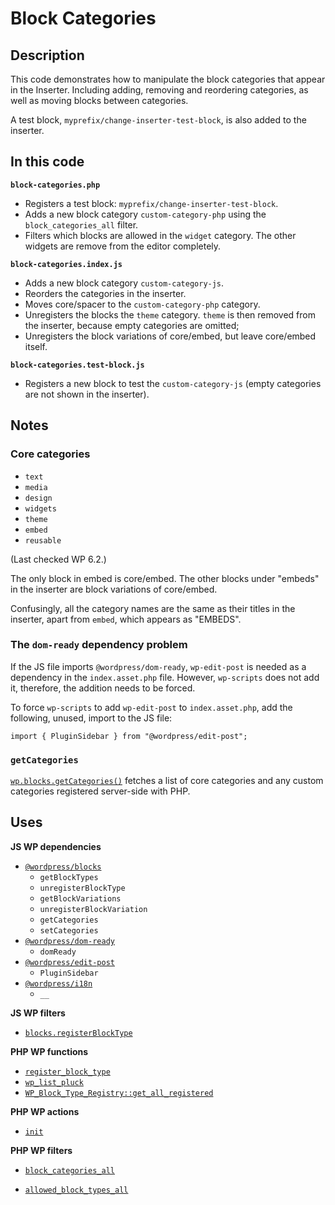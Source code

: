 # Block Categories

## Description

This code demonstrates how to manipulate the block categories that appear in the Inserter. Including adding, removing and reordering categories, as well as moving blocks between categories.

A test block, `myprefix/change-inserter-test-block`, is also added to the inserter.

## In this code

**`block-categories.php`**

- Registers a test block: `myprefix/change-inserter-test-block`.
- Adds a new block category `custom-category-php` using the `block_categories_all` filter.
- Filters which blocks are allowed in the `widget` category. The other widgets are remove from the editor completely.

**`block-categories.index.js`**

- Adds a new block category `custom-category-js`.
- Reorders the categories in the inserter.
- Moves core/spacer to the `custom-category-php` category.
- Unregisters the blocks the `theme` category. `theme` is then removed from the inserter, because empty categories are omitted;
- Unregisters the block variations of core/embed, but leave core/embed itself.

**`block-categories.test-block.js`**

- Registers a new block to test the `custom-category-js` (empty categories are not shown in the inserter).

## Notes

### Core categories

- `text`
- `media`
- `design`
- `widgets`
- `theme`
- `embed`
- `reusable`

(Last checked WP 6.2.)

The only block in embed is core/embed. The other blocks under "embeds" in the inserter are block variations of core/embed.

Confusingly, all the category names are the same as their titles in the inserter, apart from `embed`, which appears as "EMBEDS".

### The `dom-ready` dependency problem

If the JS file imports `@wordpress/dom-ready`, `wp-edit-post` is needed as a dependency in the `index.asset.php` file. However, `wp-scripts` does not add it, therefore, the addition needs to be forced.

To force `wp-scripts` to add `wp-edit-post` to `index.asset.php`, add the following, unused, import to the JS file:

```
import { PluginSidebar } from "@wordpress/edit-post";
```

### `getCategories`

[`wp.blocks.getCategories()`](https://developer.wordpress.org/block-editor/reference-guides/data/data-core-blocks/#getcategories) fetches a list of core categories and any custom categories registered server-side with PHP.

## Uses

**JS WP dependencies**

- [`@wordpress/blocks`](https://developer.wordpress.org/block-editor/reference-guides/packages/packages-blocks/)
  - `getBlockTypes`
  - `unregisterBlockType`
  - `getBlockVariations`
  - `unregisterBlockVariation`
  - `getCategories`
  - `setCategories`
- [`@wordpress/dom-ready` ](https://developer.wordpress.org/block-editor/reference-guides/packages/packages-dom-ready/)
  - `domReady`
- [`@wordpress/edit-post`](https://developer.wordpress.org/block-editor/reference-guides/packages/packages-edit-post/)
  - `PluginSidebar`
- [`@wordpress/i18n`](https://developer.wordpress.org/block-editor/reference-guides/packages/packages-i18n/)
  - `__`

**JS WP filters**

- [`blocks.registerBlockType`](https://developer.wordpress.org/block-editor/reference-guides/filters/block-filters/#blocks-registerblocktype)

**PHP WP functions**

- [`register_block_type`](https://developer.wordpress.org/reference/functions/register_block_type/)
- [`wp_list_pluck`](https://developer.wordpress.org/reference/functions/wp_list_pluck/)
- [`WP_Block_Type_Registry::get_all_registered`](https://developer.wordpress.org/reference/classes/wp_block_type_registry/get_all_registered/)

**PHP WP actions**

- [`init`](https://developer.wordpress.org/reference/hooks/init/)

**PHP WP filters**

- [`block_categories_all`](https://developer.wordpress.org/reference/hooks/block_categories_all/)

- [`allowed_block_types_all`](https://developer.wordpress.org/reference/hooks/allowed_block_types_all/)
